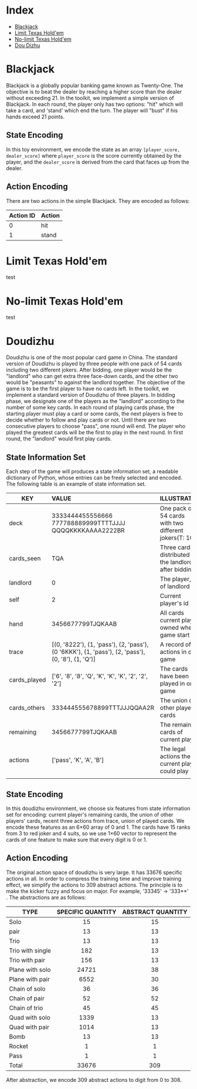 # Index
* [Blackjack](docs/games.md#blackjack)
* [Limit Texas Hold'em](docs/games.md#limit-texas-holdem)
* [No-limit Texas Hold'em](docs/games.md#no-limit-texas-holdem)
* [Dou Dizhu](docs/games.md#dou-dizhu)
# Blackjack
Blackjack is a globally popular banking game known as Twenty-One. The objective is to beat the dealer by reaching a higher score than the dealer without exceeding 21. In the toolkit, we implement a simple version of Blackjack. In each round, the player only has two options: "hit" which will take a card, and 'stand' which end the turn. The player will "bust" if his hands exceed 21 points.
## State Encoding
In this toy environment, we encode the state as an array `[player_score, dealer_score]` where `player_score` is the score currently obtained by the player, and the `dealer_score` is derived from the card that faces up from the dealer.
## Action Encoding
There are two actions in the simple Blackjack. They are encoded as follows:

| Action ID                     | Action  |
| ------------------------ |:--------------|
| 0 | hit |
| 1 | stand |

# Limit Texas Hold'em
test
# No-limit Texas Hold'em
test
# Doudizhu

Doudizhu is one of the most popular card game in China.  The standard version of Doudizhu is played by three people with  one pack of 54 cards including two different jokers. After bidding, one player would be the "landlord" who can get extra three face-down cards, and the other two would be "peasants" to against the landlord together.  The objective of the game is to be the first player to have no cards left. In the toolkit, we implement a standard version of Doudizhu of three players. In bidding phase, we designate one of the players as the "landlord" according to the number of some key cards. In each round of playing cards phase, the starting player must play a card or some cards, the next players is free to decide whether to follow and play cards or not. Until there are two consecutive players to choose "pass", one round will end. The player who played the greatest cards will be the first to play in the next round. In first round, the "landlord" would first play cards.

## State Information Set


Each step of the game will produces a state information set, a readable dictionary of Python, whose entries can be freely selected and encoded. The following table is an example of state information set.



| KEY          |                            VALUE                             |                       ILLUSTRATION                       |
| ------------ | :----------------------------------------------------------- | -------------------------------------------------------- |
| deck         | 3333444455556666<br>777788889999TTTTJJJJ<br>QQQQKKKKAAAA2222BR | One pack of 54 cards<br>with two different jokers(T: 10) |
| cards_seen   |                             TQA                              |  Three cards distributed to the landlord after bidding   |
| landlord     |                              0                               |                The player_id of landlord                 |
| self         |                              2                               |                   Current player's id                    |
| hand         |                      3456677799TJQKAAB                       |     All cards current player owned when a game start     |
| trace        | [(0, '8222'), (1, 'pass'), (2, 'pass'), (0 '6KKK'), (1, 'pass'), (2, 'pass'), (0, '8'), (1, 'Q')] |             A record of  actions in one game             |
| cards_played |      ['6', '8', '8', 'Q', 'K', 'K', 'K', '2', '2', '2']      |          The cards have been played in one game          |
| cards_others |                 333444555678899TTTJJJQQAA2R                  |            The union of other player's cards             |
| remaining    |                      3456677799TJQKAAB                       |          The remaining cards of current player           |
| actions      |                   ['pass', 'K', 'A', 'B']                    |     The legal actions the current player could play      |
|              |                                                              |                                                          |

## State Encoding


In this doudizhu environment,  we choose six features from state information set for encoding: current player's remaining cards, the union of other players' cards, recent three actions from trace, union of played cards. We encode these features as an 6×60 array of 0 and 1.  The cards have 15 ranks from 3 to red joker and 4 suits, so we use 1×60 vector to represent the cards of one feature to make sure that every digit is 0 or 1. 

## Action Encoding


The original action space of doudizhu is very large. It has 33676 specific actions in all. In order to compress the training time and improve training effect, we simplify the actions to 309 abstract actions. The principle is to make the kicker fuzzy and focus on major. For example, '33345' -> '333**' . The abstractions are as follows:

| TYPE             | SPECIFIC QUANTITY | ABSTRACT QUANTITY |
| ---------------- | :---------------: | :---------------: |
| Solo             |        15         |        15         |
| pair             |        13         |        13         |
| Trio             |        13         |        13         |
| Trio with single |        182        |        13         |
| Trio with pair   |        156        |        13         |
| Plane with solo  |       24721       |        38         |
| Plane with pair  |       6552        |        30         |
| Chain of solo    |        36         |        36         |
| Chain of pair    |        52         |        52         |
| Chain of trio    |        45         |        45         |
| Quad with solo   |       1339        |        13         |
| Quad with pair   |       1014        |        13         |
| Bomb             |        13         |        13         |
| Rocket           |         1         |         1         |
| Pass             |         1         |         1         |
| Total            |       33676       |        309        |

After abstraction, we encode 309 abstract actions to digit from 0 to 308.